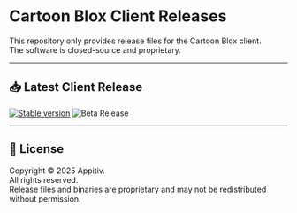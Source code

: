 # Cartoon Blox Client Releases

This repository only provides release files for the Cartoon Blox client.  
The software is closed-source and proprietary.  

---

## 📥 Latest Client Release

[![Stable version](https://img.shields.io/badge/dynamic/json?color=green&label=Stable%20Version&query=$.version&url=https://raw.githubusercontent.com/Sowat-Official/releases/main/clientVersion.json)](https://github.com/Sowat-Official/releases/raw/main/clientVersion.json)
![Beta Release](https://img.shields.io/github/v/release/Sowat-Official/releases?logo=github&color=yellow)

---

## 📜 License

Copyright © 2025 Appitiv.  
All rights reserved.  
Release files and binaries are proprietary and may not be redistributed without permission.
